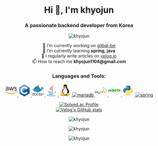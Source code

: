 <h1 align="center">Hi 👋, I'm khyojun</h1>
<h3 align="center">A passionate backend developer from Korea</h3>

<p align="center">
  <img src="https://komarev.com/ghpvc/?username=khyojun&label=Profile%20views&color=0e75b6&style=flat" alt="khyojun" />
</p>

<div align="center">
  🔭 I’m currently working on <a href="https://github.com/capstone-kw-jjiggle/gitbal-be">gitbal-be</a> <br />
  🌱 I’m currently learning <strong>spring, java</strong> <br />
  📝 I regularly write articles on <a href="https://velog.io/@nandong1104/posts">velog.io</a> <br />
  📫 How to reach me <strong>khyojun1104@gmail.com</strong>
</div>

<h3 align="center">Languages and Tools:</h3>
<p align="center">
  <a href="https://aws.amazon.com" target="_blank" rel="noreferrer">
    <img src="https://raw.githubusercontent.com/devicons/devicon/master/icons/amazonwebservices/amazonwebservices-original-wordmark.svg" alt="aws" width="40" height="40"/>
  </a>
  <a href="https://www.cprogramming.com/" target="_blank" rel="noreferrer">
    <img src="https://raw.githubusercontent.com/devicons/devicon/master/icons/c/c-original.svg" alt="c" width="40" height="40"/>
  </a>
  <a href="https://www.docker.com/" target="_blank" rel="noreferrer">
    <img src="https://raw.githubusercontent.com/devicons/devicon/master/icons/docker/docker-original-wordmark.svg" alt="docker" width="40" height="40"/>
  </a>
  <a href="https://www.java.com" target="_blank" rel="noreferrer">
    <img src="https://raw.githubusercontent.com/devicons/devicon/master/icons/java/java-original.svg" alt="java" width="40" height="40"/>
  </a>
  <a href="https://www.linux.org/" target="_blank" rel="noreferrer">
    <img src="https://raw.githubusercontent.com/devicons/devicon/master/icons/linux/linux-original.svg" alt="linux" width="40" height="40"/>
  </a>
  <a href="https://mariadb.org/" target="_blank" rel="noreferrer">
    <img src="https://www.vectorlogo.zone/logos/mariadb/mariadb-icon.svg" alt="mariadb" width="40" height="40"/>
  </a>
  <a href="https://www.mysql.com/" target="_blank" rel="noreferrer">
    <img src="https://raw.githubusercontent.com/devicons/devicon/master/icons/mysql/mysql-original-wordmark.svg" alt="mysql" width="40" height="40"/>
  </a>
  <a href="https://www.nginx.com" target="_blank" rel="noreferrer">
    <img src="https://raw.githubusercontent.com/devicons/devicon/master/icons/nginx/nginx-original.svg" alt="nginx" width="40" height="40"/>
  </a>
  <a href="https://www.python.org" target="_blank" rel="noreferrer">
    <img src="https://raw.githubusercontent.com/devicons/devicon/master/icons/python/python-original.svg" alt="python" width="40" height="40"/>
  </a>
  <a href="https://spring.io/" target="_blank" rel="noreferrer">
    <img src="https://www.vectorlogo.zone/logos/springio/springio-icon.svg" alt="spring" width="40" height="40"/>
  </a>
</p>

<div align="center">
  <a href="https://solved.ac/nandong1104">
    <img src="http://mazassumnida.wtf/api/generate_badge?boj=nandong1104" alt="Solved.ac Profile"/>
  </a>
</div>

<div align="center">
  <a href="https://velog.io/@nandong1104">
    <img src="https://velog-readme-stats.vercel.app/api?name=nandong1104" alt="Velog's GitHub stats"/>
  </a>
</div>

<p align="center">
  <img src="https://github-readme-stats.vercel.app/api/top-langs?username=khyojun&show_icons=true&locale=en&layout=compact" alt="khyojun" />
</p>

<p align="center">
  <img src="https://github-readme-stats.vercel.app/api?username=khyojun&show_icons=true&locale=en" alt="khyojun" />
</p>

<p align="center">
  <img src="https://github-readme-streak-stats.herokuapp.com/?user=khyojun&" alt="khyojun" />
</p>
